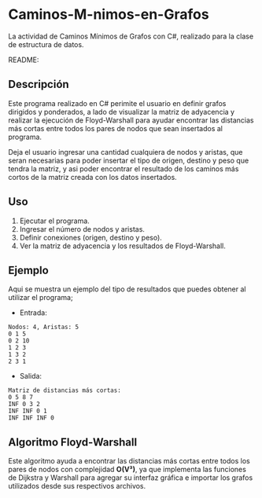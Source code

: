 # Caminos-M-nimos-en-Grafos
La actividad de Caminos Mínimos de Grafos con C#, realizado para la clase de estructura de datos.

README:

## Descripción
Este programa realizado en C# perimite el usuario en definir grafos dirigidos y ponderados, a lado de visualizar la matriz de adyacencia y realizar la ejecución de Floyd-Warshall para ayudar encontrar las distancias más cortas entre todos los pares de nodos que sean insertados al programa.

Deja el usuario ingresar una cantidad cualquiera de nodos y aristas, que seran necesarias para poder insertar el tipo de origen, destino y peso que tendra la matriz, y asi poder encontrar el resultado de los caminos más cortos de la matriz creada con los datos insertados.

## Uso
1. Ejecutar el programa.
2. Ingresar el número de nodos y aristas.
3. Definir conexiones (origen, destino y peso).
4. Ver la matriz de adyacencia y los resultados de Floyd-Warshall.

## Ejemplo
Aqui se muestra un ejemplo del tipo de resultados que puedes obtener al utilizar el programa;

- Entrada:
```
Nodos: 4, Aristas: 5
0 1 5
0 2 10
1 2 3
1 3 2
2 3 1
```
- Salida:
```
Matriz de distancias más cortas:
0 5 8 7
INF 0 3 2
INF INF 0 1
INF INF INF 0
```
## Algoritmo Floyd-Warshall
Este algoritmo ayuda a encontrar las distancias más cortas entre todos los pares de nodos con complejidad **O(V³)**, ya que implementa las funciones de Dijkstra y Warshall para agregar su interfaz gráfica e importar los grafos utilizados desde sus respectivos archivos.
